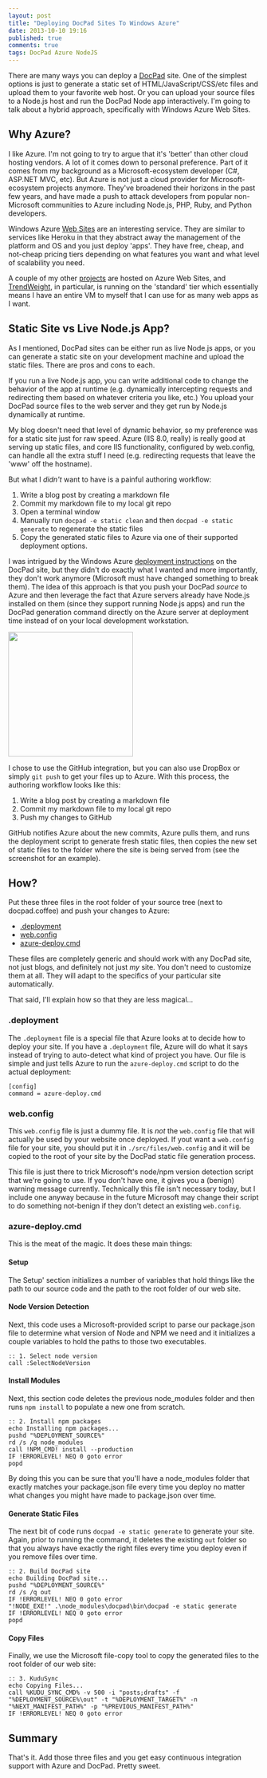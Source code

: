 ```yaml
---
layout: post
title: "Deploying DocPad Sites To Windows Azure"
date: 2013-10-10 19:16
published: true
comments: true
tags: DocPad Azure NodeJS
---
```


There are many ways you can deploy a [DocPad](http://docpad.org) site.  One of the simplest options is just to generate a static set of HTML/JavaScript/CSS/etc files and upload them to your favorite web host.  Or you can upload your source files to a Node.js host and run the DocPad Node app interactively.  I'm going to talk about a hybrid approach, specifically with Windows Azure Web Sites.

## Why Azure?

I like Azure.  I'm not going to try to argue that it's 'better' than other cloud hosting vendors.  A lot of it comes down to personal preference.  Part of it comes from my background as a Microsoft-ecosystem developer (C#, ASP.NET MVC, etc).  But Azure is not just a cloud provider for Microsoft-ecosystem projects anymore.  They've broadened their horizons in the past few years, and have made a push to attack developers from popular non-Microsoft communities to Azure including Node.js, PHP, Ruby, and Python developers.

Windows Azure [Web Sites](http://www.windowsazure.com/en-us/documentation/services/web-sites/) are an interesting service.  They are similar to services like Heroku in that they abstract away the management of the platform and OS and you just deploy 'apps'.  They have free, cheap, and not-cheap pricing tiers depending on what features you want and what level of scalability you need. 

A couple of my other [projects](/projects/) are hosted on Azure Web Sites, and [TrendWeight](https://trendweight.com), in particular, is running on the 'standard' tier which essentially means I have an entire VM to myself that I can use for as many web apps as I want.

## Static Site vs Live Node.js App?

As I mentioned, DocPad sites can be either run as live Node.js apps, or you can generate a static site on your development machine and upload the static files.  There are pros and cons to each.  

If you run a live Node.js app, you can write additional code to change the behavior of the app at runtime (e.g. dynamically intercepting requests and redirecting them based on whatever criteria you like, etc.)  You upload your DocPad source files to the web server and they get run by Node.js dynamically at runtime.

My blog doesn't need that level of dynamic behavior, so my preference was for a static site just for raw speed.  Azure (IIS 8.0, really) is really good at serving up static files, and core IIS functionality, configured by web.config, can handle all the extra stuff I need (e.g. redirecting requests that leave the 'www' off the hostname).

But what I _didn't_ want to have is a painful authoring workflow:

1. Write a blog post by creating a markdown file
2. Commit my markdown file to my local git repo
3. Open a terminal window
4. Manually run `docpad -e static clean` and then `docpad -e static generate` to regenerate the static files
5. Copy the generated static files to Azure via one of their supported deployment options.

I was intrigued by the Windows Azure [deployment instructions](http://docpad.org/docs/deploy) on the DocPad site, but they didn't do exactly what I wanted and more importantly, they don't work anymore (Microsoft must have changed something to break them).  The idea of this approach is that you push your DocPad _source_ to Azure and then leverage the fact that Azure servers already have Node.js installed on them (since they support running Node.js apps) and run the DocPad generation command directly on the Azure server at deployment time instead of on your local development workstation.

<img class="fancybox border float-right" src="/stuff/docpad-azure-deploy.png" width="250"/>

I chose to use the GitHub integration, but you can also use DropBox or simply `git push` to get your files up to Azure. With this process, the authoring workflow looks like this:

1. Write a blog post by creating a markdown file
2. Commit my markdown file to my local git repo
3. Push my changes to GitHub

GitHub notifies Azure about the new commits, Azure pulls them, and runs the deployment script to generate fresh static files, then copies the new set of static files to the folder where the site is being served from (see the screenshot for an example).

## How?

Put these three files in the root folder of your source tree (next to docpad.coffee) and push your changes to Azure:

* [.deployment](https://github.com/ervwalter/ewalnet-docpad/blob/master/.deployment)
* [web.config](https://github.com/ervwalter/ewalnet-docpad/blob/master/web.config)
* [azure-deploy.cmd](https://github.com/ervwalter/ewalnet-docpad/blob/master/azure-deploy.cmd)

These files are completely generic and should work with any DocPad site, not just blogs, and definitely not just _my_ site.  You don't need to customize them at all.  They will adapt to the specifics of your particular site automatically.

That said, I'll explain how so that they are less magical...

### .deployment

The `.deployment` file is a special file that Azure looks at to decide how to deploy your site.  If you have a `.deployment` file, Azure will do what it says instead of trying to auto-detect what kind of project you have.  Our file is simple and just tells Azure to run the `azure-deploy.cmd` script to do the actual deployment:

```
[config]
command = azure-deploy.cmd
```

### web.config

This `web.config` file is just a dummy file.  It is _not_ the `web.config` file that will actually be used by your website once deployed.  If yout want a `web.config` file for your site, you should put it in `./src/files/web.config` and it will be copied to the root of your site by the DocPad static file generation process.  

This file is just there to trick Microsoft's node/npm version detection script that we're going to use.  If you don't have one, it gives you a (benign) warning message currently.  Technically this file isn't necessary today, but I include one anyway because in the future Microsoft may change their script to do something not-benign if they don't detect an existing `web.config`.

### azure-deploy.cmd

This is the meat of the magic.  It does these main things:

#### Setup

The Setup' section initializes a number of variables that hold things like the path to our source code and the path to the root folder of our web site.

#### Node Version Detection

Next, this code uses a Microsoft-provided script to parse our package.json file to determine what version of Node and NPM we need and it initializes a couple variables to hold the paths to those two executables.

``` dos
:: 1. Select node version
call :SelectNodeVersion
```

#### Install Modules

Next, this section code deletes the previous node_modules folder and then runs `npm install` to populate a new one from scratch. 

``` dos
:: 2. Install npm packages
echo Installing npm packages...
pushd "%DEPLOYMENT_SOURCE%"
rd /s /q node_modules
call !NPM_CMD! install --production
IF !ERRORLEVEL! NEQ 0 goto error
popd
```

By doing this you can be sure that you'll have a node_modules folder that exactly matches your package.json file every time you deploy no matter what changes you might have made to package.json over time.

#### Generate Static Files

The next bit of code runs `docpad -e static generate` to generate your site.  Again, prior to running the command, it deletes the existing `out` folder so that you always have exactly the right files every time you deploy even if you remove files over time.

``` dos
:: 2. Build DocPad site
echo Building DocPad site...
pushd "%DEPLOYMENT_SOURCE%"
rd /s /q out
IF !ERRORLEVEL! NEQ 0 goto error
"!NODE_EXE!" .\node_modules\docpad\bin\docpad -e static generate
IF !ERRORLEVEL! NEQ 0 goto error
popd
```

#### Copy Files

Finally, we use the Microsoft file-copy tool to copy the generated files to the root folder of our web site:

``` dos
:: 3. KuduSync
echo Copying Files...
call %KUDU_SYNC_CMD% -v 500 -i "posts;drafts" -f "%DEPLOYMENT_SOURCE%\out" -t "%DEPLOYMENT_TARGET%" -n "%NEXT_MANIFEST_PATH%" -p "%PREVIOUS_MANIFEST_PATH%"
IF !ERRORLEVEL! NEQ 0 goto error
```
## Summary

That's it.  Add those three files and you get easy continuous integration support with Azure and DocPad.  Pretty sweet.

